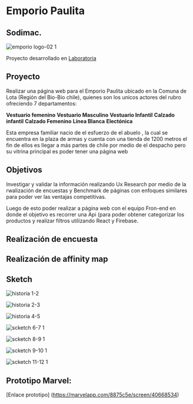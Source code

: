 
# Emporio Paulita
## Sodimac.


![emporio logo-02 1](https://user-images.githubusercontent.com/32287185/38328247-bf693942-3820-11e8-9ec6-d2612a6ddbf3.png)

Proyecto desarrollado en [Laboratoria](http://www.laboratoria.la "laboratoria")

## Proyecto 

Realizar una página web para el Emporio Paulita ubicado en la Comuna de Lota (Región del Bio-Bio chile), quienes son los unicos actores del rubro ofreciendo 7 departamentos:

**Vestuario femenino**
**Vestuario Masculino**
**Vestuario Infantil**
**Calzado infantil**
**Calzado Femenino**
**Línea Blanca**
**Electónica**


Esta empresa familiar nacio de el esfuerzo de el abuelo , la cual se encuentra en la plaza de armas y cuenta con una tienda de 1200 metros el fin de ellos es llegar a más partes de chile por medio de el despacho pero su vitrina principal es poder tener una página web

## Objetivos

Investigar y validar la información realizando Ux Research por medio de la rwalización de encuestas y Benchmark de páginas con enfoques similares para poder ver las ventajas competitivas.

Luego de esto poder realizar a página web con el equipo Fron-end en donde el objetivo es recorrer una Api (para poder obtener categorizar los productos y realizar filtros  utilizando React y Firebase.



## Realización de encuesta



## Realización de affinity map


## Sketch 

![historia 1-2](https://user-images.githubusercontent.com/32287185/38327582-f63aff98-381e-11e8-8668-d29962cb94b1.jpg)

![historia 2-3](https://user-images.githubusercontent.com/32287185/38327589-f8fe5e64-381e-11e8-8dd7-6ea3b6a5f014.jpg)

![historia 4-5](https://user-images.githubusercontent.com/32287185/38327606-01d1df3e-381f-11e8-95f8-3545f4e36611.jpg)

![scketch 6-7 1](https://user-images.githubusercontent.com/32287185/38327626-14072ef2-381f-11e8-8f2b-c200dcffe5c5.jpg)

![scketch 8-9 1](https://user-images.githubusercontent.com/32287185/38327643-1db4c0cc-381f-11e8-91e4-50f07d206b74.jpg)

![scketch 9-10 1](https://user-images.githubusercontent.com/32287185/38327655-26fbb6a4-381f-11e8-9c8d-1653e5de4af5.jpg)

![scketch 11-12 1](https://user-images.githubusercontent.com/32287185/38327675-2f9678c6-381f-11e8-8634-50a0bb3007b4.jpg)

##  Prototipo Marvel:

[Enlace prototipo] (https://marvelapp.com/8875c5e/screen/40668534)


